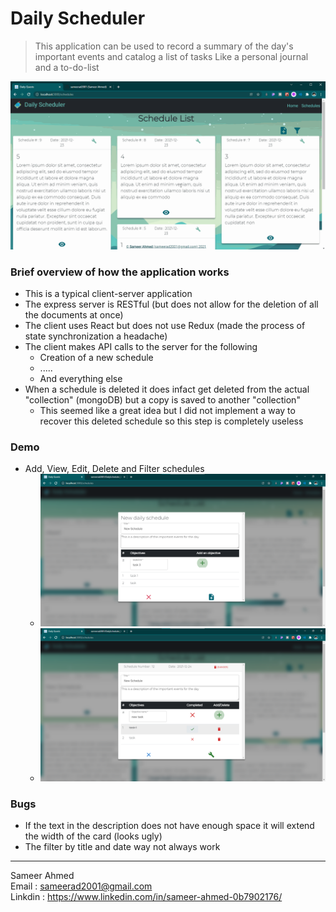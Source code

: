 # Daily Scheduler

> This application can be used to record a summary of the day's important events and catalog a list of tasks 
> Like a personal journal and a to-do-list 

<img src = "https://github.com/sameerad2001/DailyScheduler_Server/blob/master/img/Demo.gif" alt = "Website Demo"/>

### Brief overview of how the application works

- This is a typical client-server application 
- The express server is RESTful (but does not allow for the deletion of all the documents at once)
- The client uses React but does not use Redux (made the process of state synchronization a headache) 
- The client makes API calls to the server for the following 
    - Creation of a new schedule 
    - .....
    - And everything else
- When a schedule is deleted it does infact get deleted from the actual "collection" (mongoDB) but a copy is saved to another "collection" 
    - This seemed like a great idea but I did not implement a way to recover this deleted schedule so this step is completely useless

### Demo

- Add, View, Edit, Delete and Filter schedules
    - <img src = "https://github.com/sameerad2001/DailyScheduler_Server/blob/master/img/Demo1.png" alt = "Website Demo"/>
    - <img src = "https://github.com/sameerad2001/DailyScheduler_Server/blob/master/img/Demo2.png" alt = "Website Demo"/>


### Bugs 
- If the text in the description does not have enough space it will extend the width of the card (looks ugly)
- The filter by title and date way not always work

<hr>

Sameer Ahmed <br/>
Email : <sameerad2001@gmail.com> <br/>
Linkdin : <https://www.linkedin.com/in/sameer-ahmed-0b7902176/>
